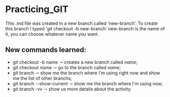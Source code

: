 # Practicing_GIT

This .md file was created in a new branch called 'new-branch'. To create this branch I typed 'git checkout -b new-branch' new-branch is the name of it, you can choose whatever name you want.

## New commands learned: 

- git checkout -b _name_ ⇾ creates a new branch called _name_;
- git checkout _name_ ⇾ go to the branch called _name_;
- git branch ⇾ show me the branch where I'm using right now and show me the list of other branchs;
- git branch --show-current ⇾ show me the branch  where I'm using now;
- git branch -vv ⇾ show us more details about the activity.